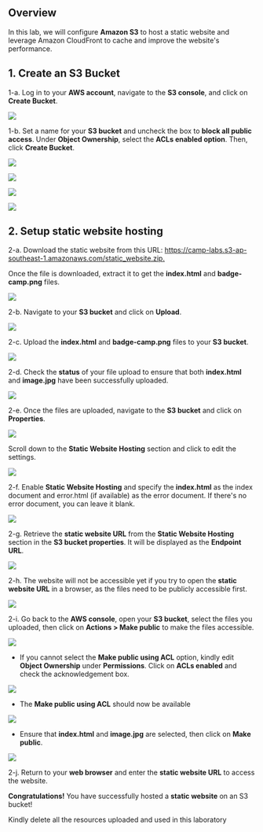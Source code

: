 ## Overview

In this lab, we will configure **Amazon S3** to host a static website and leverage Amazon CloudFront to cache and improve the website's performance.
## 1. Create an S3 Bucket

1-a. Log in to your **AWS account**, navigate to the **S3 console**, and click on **Create Bucket**.

![](https://sb-next-prod-image-bucket.s3.ap-southeast-1.amazonaws.com/public/CAMP/Labs2025/Session2/Lab5/image-1.png)

1-b. Set a name for your **S3 bucket** and uncheck the box to **block all public access**. Under **Object Ownership**, select the **ACLs enabled option**. Then, click **Create Bucket**.

![](https://sb-next-prod-image-bucket.s3.ap-southeast-1.amazonaws.com/public/CAMP/Labs2025/Session2/Lab5/image-2.png)

![](https://sb-next-prod-image-bucket.s3.ap-southeast-1.amazonaws.com/public/CAMP/Labs2025/Session2/Lab5/image-3.png)

![](https://sb-next-prod-image-bucket.s3.ap-southeast-1.amazonaws.com/public/CAMP/Labs2025/Session2/Lab5/image-4.png)

![](https://sb-next-prod-image-bucket.s3.ap-southeast-1.amazonaws.com/public/CAMP/Labs2025/Session2/Lab5/image-5.png)

## 2. Setup static website hosting

2-a. Download the static website from this URL: [https://camp-labs.s3-ap-southeast-1.amazonaws.com/static_website.zip.
](https://github.com/olyvenbayani/S3-Static-Website-Hosting-Labs)

Once the file is downloaded, extract it to get the **index.html** and **badge-camp.png** files.

![](https://sb-next-prod-image-bucket.s3.ap-southeast-1.amazonaws.com/public/CAMP/Labs2025/Session2/Lab5/image-6.png)

2-b. Navigate to your **S3 bucket** and click on **Upload**.

![](https://sb-next-prod-image-bucket.s3.ap-southeast-1.amazonaws.com/public/CAMP/Labs2025/Session2/Lab5/image-7.png)

2-c. Upload the **index.html** and **badge-camp.png** files to your **S3 bucket**.

![](https://sb-next-prod-image-bucket.s3.ap-southeast-1.amazonaws.com/public/CAMP/Labs2025/Session2/Lab5/image-8.png)


2-d. Check the **status** of your file upload to ensure that both **index.html** and **image.jpg** have been successfully uploaded.

![](https://sb-next-prod-image-bucket.s3.ap-southeast-1.amazonaws.com/public/CAMP/Labs2025/Session2/Lab5/image-9.png)


2-e. Once the files are uploaded, navigate to the **S3 bucket** and click on **Properties**.

![](https://sb-next-prod-image-bucket.s3.ap-southeast-1.amazonaws.com/public/CAMP/Labs2025/Session2/Lab5/image-10.png)

Scroll down to the **Static Website Hosting** section and click to edit the settings.

![](https://sb-next-prod-image-bucket.s3.ap-southeast-1.amazonaws.com/public/CAMP/Labs2025/Session2/Lab5/image-11.png)

2-f. Enable **Static Website Hosting** and specify the **index.html** as the index document and error.html (if available) as the error document. If there's no error document, you can leave it blank.

![](https://sb-next-prod-image-bucket.s3.ap-southeast-1.amazonaws.com/public/CAMP/Labs2025/Session2/Lab5/image-12.png)

2-g. Retrieve the **static website URL** from the **Static Website Hosting** section in the **S3 bucket properties**. It will be displayed as the **Endpoint URL**.

![](https://sb-next-prod-image-bucket.s3.ap-southeast-1.amazonaws.com/public/CAMP/Labs2025/Session2/Lab5/image-13.png)

2-h. The website will not be accessible yet if you try to open the **static website URL** in a browser, as the files need to be publicly accessible first.

![](https://sb-next-prod-image-bucket.s3.ap-southeast-1.amazonaws.com/public/CAMP/Labs2025/Session2/Lab5/image-14.png)

2-i. Go back to the **AWS console**, open your **S3 bucket**, select the files you uploaded, then click on **Actions > Make public** to make the files accessible.

![](https://sb-next-prod-image-bucket.s3.ap-southeast-1.amazonaws.com/public/CAMP/Labs2025/Session2/Lab5/image-15.png)

- If you cannot select the **Make public using ACL** option, kindly edit **Object Ownership** under **Permissions**. Click on **ACLs enabled** and check the acknowledgement box. 

![](https://sb-next-prod-image-bucket.s3.ap-southeast-1.amazonaws.com/public/CAMP/Labs2025/Session2/Lab5/image-16.png)

- The **Make public using ACL** should now be available

![](https://sb-next-prod-image-bucket.s3.ap-southeast-1.amazonaws.com/public/CAMP/Labs2025/Session2/Lab5/image-17.png)

- Ensure that **index.html** and **image.jpg** are selected, then click on **Make public**.

![](https://sb-next-prod-image-bucket.s3.ap-southeast-1.amazonaws.com/public/CAMP/Labs2025/Session2/Lab5/image-18.png)

2-j. Return to your **web browser** and enter the **static website URL** to access the website.

**Congratulations!** You have successfully hosted a **static website** on an S3 bucket!



Kindly delete all the resources uploaded and used in this laboratory